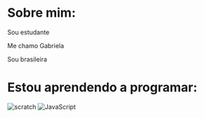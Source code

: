 
# Sobre mim:
Sou estudante

Me chamo Gabriela

Sou brasileira
# Estou aprendendo a programar:
![scratch](https://img.shields.io/badge/Scratch-4D97FF?style=for-the-badge&logo=Scratch&logoColor=white)
![JavaScript](https://img.shields.io/badge/JavaScript-323330?style=for-the-badge&logo=javascript&logoColor=F7DF1E)
